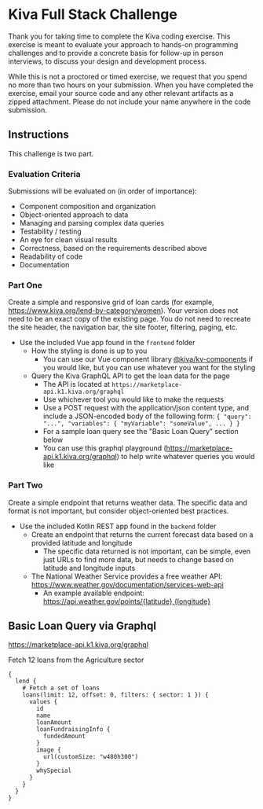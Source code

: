 # Kiva Full Stack Challenge

Thank you for taking time to complete the Kiva coding exercise. This exercise is meant to evaluate your approach to hands-on programming challenges and to provide a concrete basis for follow-up in person interviews, to discuss your design and development process.

While this is not a proctored or timed exercise, we request that you spend no more than two hours on your submission. When you have completed the exercise, email your source code and any other relevant artifacts as a zipped attachment. Please do not include your name anywhere in the code submission.

## Instructions

This challenge is two part.

### Evaluation Criteria

Submissions will be evaluated on (in order of importance):

- Component composition and organization
- Object-oriented approach to data
- Managing and parsing complex data queries
- Testability / testing
- An eye for clean visual results
- Correctness, based on the requirements described above
- Readability of code
- Documentation

### Part One

Create a simple and responsive grid of loan cards (for example, https://www.kiva.org/lend-by-category/women). Your version does not need to be an exact copy of the existing page. You do not need to recreate the site header, the navigation bar, the site footer, filtering, paging, etc.

- Use the included Vue app found in the `frontend` folder
  - How the styling is done is up to you
    - You can use our Vue component library [@kiva/kv-components](https://www.npmjs.com/package/@kiva/kv-components) if you would like, but you can use whatever you want for the styling
  - Query the Kiva GraphQL API to get the loan data for the page
    - The API is located at `https://marketplace-api.k1.kiva.org/graphql`
    - Use whichever tool you would like to make the requests
    - Use a POST request with the application/json content type, and include a JSON-encoded body of the following form: `{ "query": "...", "variables": { "myVariable": "someValue", ... } }`
    - For a sample loan query see the "Basic Loan Query" section below
    - You can use this graphql playground (https://marketplace-api.k1.kiva.org/graphql) to help write whatever queries you would like

### Part Two

Create a simple endpoint that returns weather data. The specific data and format is not important, but consider object-oriented best practices.

- Use the included Kotlin REST app found in the `backend` folder
  - Create an endpoint that returns the current forecast data based on a provided latitude and longitude
    - The specific data returned is not important, can be simple, even just URLs to find more data, but needs to change based on latitude and longitude inputs
  - The National Weather Service provides a free weather API: https://www.weather.gov/documentation/services-web-api
    - An example available endpoint: https://api.weather.gov/points/{latitude},{longitude}

## Basic Loan Query via Graphql

https://marketplace-api.k1.kiva.org/graphql

Fetch 12 loans from the Agriculture sector

```
{
  lend {
    # Fetch a set of loans
    loans(limit: 12, offset: 0, filters: { sector: 1 }) {
      values {
        id
        name
        loanAmount
        loanFundraisingInfo {
          fundedAmount
        }
        image {
          url(customSize: "w480h300")
        }
        whySpecial
      }
    }
  }
}
```
